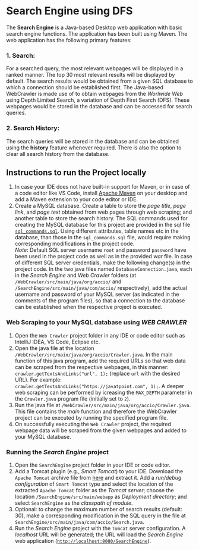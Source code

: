 # Search Engine using DFS

The **Search Engine** is a Java-based Desktop web application with basic search engine functions. The application has been built using Maven.
The web application has the following primary features:
  ### 1. Search:
  For a searched query, the most relevant webpages will be displayed in a ranked manner. The top 30 most relevant results will be displayed by default.
  The search results would be obtained from a given SQL database to which a connection should be established first.
  The Java-based WebCrawler is made use of to obtain webpages from the _Worlwide Web_ using Depth Limited Search, a variation of Depth First Search (DFS). These webpages would be stored in the database and can be accessed for search queries.
  ### 2. Search History:
  The search queries will be stored in the database and can be obtained using the **history** feature whenever required.
  There is also the option to clear all search history from the database.


## Instructions to run the Project locally
1. In case your IDE does not have built-in support for Maven, or in case of a code editor like VS Code, install [Apache Maven](https://maven.apache.org/download.cgi) on your desktop and add a Maven extension to your code editor or IDE.
2. Create a MySQL database. Create a table to store the _page title_, _page link_, and _page text_ obtained from web pages through web scraping; and another table to store the search history. The SQL commands used for creating the MySQL database for this project are provided in the sql file [```sql_commands.sql```](https://github.com/abhishekgoud343/SearchEngine/blob/main/sql_commands.sql). Using different attributes, table names etc in the database, than those in the ```sql_commands.sql``` file, would require making corresponding modifications in the project code.  
_Note_: Default SQL server username ```root``` and password ```password``` have been used in the project code as well as in the provided _war_ file. In case of different SQL server credentials, make the following change(s) in the project code. In the two java files named ```DatabaseConnection.java```, each in the _Search Engine_ and _Web Crawler_ folders (at ```/WebCrawler/src/main/java/org/accio/``` and ```/SearchEngine/src/main/java/com/accio/``` respectively), add the actual username and password of your MySQL server (as indicated in the comments of the program files), so that a connection to the database can be established when the respective project is executed.

### Web Scraping to your MySQL database using _WEB CRAWLER_  
1.  Open the ```Web Crawler``` project folder in any IDE or code editor such as IntelliJ IDEA, VS Code, Eclipse etc.  
2. Open the java file at the location ```/WebCrawler/src/main/java/org/accio/Crawler.java```. In the main function of this java program, add the required URLs so that web data can be scraped from the respective webpages, in this manner: ```crawler.getTextsAndLinks("url", 1);``` (replace ```url``` with the desired URL). For example: ```crawler.getTextsAndLinks("https://javatpoint.com", 1);```. A deeper web scraping can be performed by icreasing the ```MAX_DEPTH``` parameter in the ```Crawler.java``` program file (initially set to ```2```).  
3.  Run the java file at ```/WebCrawler/src/main/java/org/accio/Crawler.java```. This file contains the _main_ function and therefore the WebCrawler project can be executed by running the specified program file.  
4.  On successfully executing the ```Web Crawler``` project, the required webpage data will be scraped from the given webpages and added to your MySQL database.

### Running the _Search Engine_ project
1. Open the ```SearchEngine``` project folder in your IDE or code editor.  
2. Add a Tomcat plugin (e.g., _Smart Tomcat_) to your IDE. Download the ```Apache Tomcat``` archive file from [here](https://tomcat.apache.org/download-90.cgi) and extract it. Add a _run/debug configuration_ of ```Smart Tomcat``` type and select the location of the extracted ```Apache Tomcat``` folder as the _Tomcat server_; choose the location ```/SearchEngine/src/main/webapp``` as _Deployment directory_; and select ```SearchEngine``` as the _classpath of module_.
3. Optional: to change the maximum number of search results (default: 30), make a corresponding modification in the SQL query in the file at ```SearchEngine/src/main/java/com/accio/Search.java```.  
4. Run the _Search Engine_ project with the ```Tomcat``` server configuration. A _localhost_ URL will be generated; the URL will load the _Search Engine_ web application ([```http://localhost:8080/SearchEngine```](http://localhost:8080/SearchEngine)).
